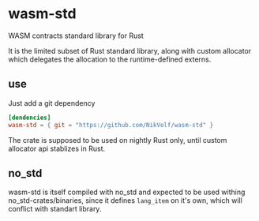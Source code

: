 # wasm-std
WASM contracts standard library for Rust

It is the limited subset of Rust standard library, along with custom allocator which delegates the allocation to the runtime-defined externs.

## use

Just add a git dependency
```toml
[dendencies] 
wasm-std = { git = "https://github.com/NikVolf/wasm-std" }
```

The crate is supposed to be used on nightly Rust only, until custom allocator api stablizes in Rust.

## no_std

wasm-std is itself compiled with no_std and expected to be used withing no_std-crates/binaries, since it defines `lang_item` on it's own, which will conflict with standart library.
